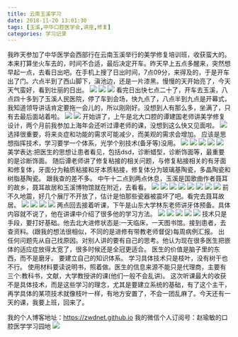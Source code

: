 ```yaml
---
title: 云南玉溪学习
date: 2018-11-20 13:01:30
tags: [玉溪,中华口腔医学会,讲座,修复]
categories: 学习记录
---
```

我昨天参加了中华医学会西部行在云南玉溪举行的美学修复培训班，收获蛮大的。
本来打算坐火车去的，时间不合适，最后决定开车。昨天早上五点多醒来，突然想早起一点，去看日出吧。在手机上搜了日出时间，7点09分，来得及的，于是开车出了门。六点半到了西山脚下，滇池边，还是一片漆黑。慢慢的天开始亮了，今天天气蛮好，看到壮丽的日出。
![](https://zymblog-1258069789.cos.ap-chengdu.myqcloud.com/blog0044-ynyxxx/01.jpg)
![](https://zymblog-1258069789.cos.ap-chengdu.myqcloud.com/blog0044-ynyxxx/02.jpg)
![](https://zymblog-1258069789.cos.ap-chengdu.myqcloud.com/blog0044-ynyxxx/03.jpg)
看完日出快七点二十了，开车去玉溪，八点四十多到了玉溪人民医院，停了车到会场，快九点了，八点半到九点是开幕式，我知道领导讲话肯定要拖一会儿的，所以刚刚好。没想到人有那么多，坐满了，只有去最后面站着啦。
![](https://zymblog-1258069789.cos.ap-chengdu.myqcloud.com/blog0044-ynyxxx/04.jpg)
![](https://zymblog-1258069789.cos.ap-chengdu.myqcloud.com/blog0044-ynyxxx/05.jpg)
开始讲了，上午是北大口腔的谭建国老师讲美学修复设计，两个月前我参加上海年会还听过谭老师的课，没想到这么快又见面啦。
![](https://zymblog-1258069789.cos.ap-chengdu.myqcloud.com/blog0044-ynyxxx/06.jpg)
选择很重要，将来炎症和功能的需求可能减少，而美观的需求会增加。
应该是思想指挥技术，学习要学一个体系，光学个别技术(备牙等)没用。
![](https://zymblog-1258069789.cos.ap-chengdu.myqcloud.com/blog0044-ynyxxx/07.jpg)
![](https://zymblog-1258069789.cos.ap-chengdu.myqcloud.com/blog0044-ynyxxx/08.jpg)
![](https://zymblog-1258069789.cos.ap-chengdu.myqcloud.com/blog0044-ynyxxx/09.jpg)
![](https://zymblog-1258069789.cos.ap-chengdu.myqcloud.com/blog0044-ynyxxx/10.jpg)
![](https://zymblog-1258069789.cos.ap-chengdu.myqcloud.com/blog0044-ynyxxx/11.jpg)
美学表达:把医生的思想让患者看见，包括dsd，诊断蜡型，诊断饰面等，最重要的是诊断饰面。
随后谭老师讲了修复粘接的相关问题，与修复粘接相关的有牙面和修复体，牙面分为釉质粘接和牙本质粘接，修复体分为玻璃基陶瓷，多晶陶瓷和树脂基陶瓷。
跟我查的差不多。
中午十二点到两点休息，玉溪是国歌曲作者聂耳的故乡，聂耳故居和玉溪博物馆就在附近，去看看。
![](https://zymblog-1258069789.cos.ap-chengdu.myqcloud.com/blog0044-ynyxxx/12.jpg)
![](https://zymblog-1258069789.cos.ap-chengdu.myqcloud.com/blog0044-ynyxxx/13.jpg)
![](https://zymblog-1258069789.cos.ap-chengdu.myqcloud.com/blog0044-ynyxxx/14.jpg)
![](https://zymblog-1258069789.cos.ap-chengdu.myqcloud.com/blog0044-ynyxxx/15.jpg)
![](https://zymblog-1258069789.cos.ap-chengdu.myqcloud.com/blog0044-ynyxxx/16.jpg)
![](https://zymblog-1258069789.cos.ap-chengdu.myqcloud.com/blog0044-ynyxxx/17.jpg)
![](https://zymblog-1258069789.cos.ap-chengdu.myqcloud.com/blog0044-ynyxxx/18.jpg)
![](https://zymblog-1258069789.cos.ap-chengdu.myqcloud.com/blog0044-ynyxxx/19.jpg)
前不久地震，好几个展厅不开放了，估计是怕那些瓷器被震坏了吧。看完去聂耳故居。
![](https://zymblog-1258069789.cos.ap-chengdu.myqcloud.com/blog0044-ynyxxx/20.jpg)
![](https://zymblog-1258069789.cos.ap-chengdu.myqcloud.com/blog0044-ynyxxx/21.jpg)
![](https://zymblog-1258069789.cos.ap-chengdu.myqcloud.com/blog0044-ynyxxx/22.jpg)
![](https://zymblog-1258069789.cos.ap-chengdu.myqcloud.com/blog0044-ynyxxx/23.jpg)
两点回去接着听课，下午是山东大学林东老师讲牙体预备。具体内容就不说了，他在讲课中介绍了很多他的学习方法。
![](https://zymblog-1258069789.cos.ap-chengdu.myqcloud.com/blog0044-ynyxxx/24.jpg)
![](https://zymblog-1258069789.cos.ap-chengdu.myqcloud.com/blog0044-ynyxxx/25.jpg)
![](https://zymblog-1258069789.cos.ap-chengdu.myqcloud.com/blog0044-ynyxxx/26.jpg)
![](https://zymblog-1258069789.cos.ap-chengdu.myqcloud.com/blog0044-ynyxxx/27.jpg)
![](https://zymblog-1258069789.cos.ap-chengdu.myqcloud.com/blog0044-ynyxxx/28.jpg)
技术只是手段，要打好基础。他去北大进修状态是:一天临床，一天图书馆。接到患者，去查资料。(跟我的想法很相似，不同的是进修有带教老师督促)每周病例汇报。
出任何问题先从自己找原因。对别人讲的要有自己的思考。他认为现在很多医生把嵌体的适应症放得太宽了，很多时候还是全冠更适合。
医生的价值是脑子里的东西，而不是磨牙。
要建立自己的知识体系。
学习具体技术只是枝叶，没有树干也不行。
使用材料要读说明书，照着做。医生的信息来源不能只是代理商，主要有三个:教科书，文献，大学教授讲的课(他们一般不会乱讲)。
这次听课最大的收获不是具体技术，而是这些学习的理念，尤其是要建立系统的基础，有了这个主干，再学具体的某项技术就像枝叶一样，有地方安置了，不会一团乱麻了。今天还有一天的课，我要上班，回来了。

我的个人博客地址：https://zwdnet.github.io
我的微信个人订阅号：赵瑜敏的口腔医学学习园地
![](https://zymblog-1258069789.cos.ap-chengdu.myqcloud.com/other/wx.jpg)

